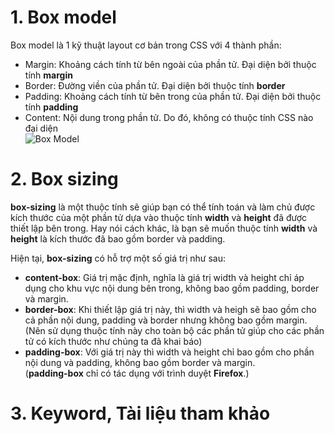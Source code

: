 # 1. Box model
Box model là 1 kỹ thuật layout cơ bản trong CSS với 4 thành phần:</br >
 - Margin: Khoảng cách tính từ bên ngoài của phần tử. Đại diện bởi thuộc tính **margin**</br >
 - Border: Đường viền của phần tử. Đại diện bởi thuộc tính **border**</br >
 - Padding: Khoảng cách tính từ bên trong của phần tử. Đại diện bởi thuộc tính **padding**</br >
 - Content: Nội dung trong phần tử. Do đó, không có thuộc tính CSS nào đại diện</br >
 ![Box Model](https://media.geeksforgeeks.org/wp-content/uploads/box-model-1.png)
# 2. Box sizing
**box-sizing** là một thuộc tính sẽ giúp bạn có thể tính toán và làm chủ được kích thước của một phần tử dựa vào thuộc tính **width** và **height** đã được thiết lập bên trong. Hay nói cách khác, là bạn sẽ muốn thuộc tính **width** và **height** là kích thước đã bao gồm border và padding.</br >

Hiện tại, **box-sizing** có hỗ trợ một số giá trị như sau:</br >
 - **content-box**: Giá trị mặc định, nghĩa là giá trị width và height chỉ áp dụng cho khu vực nội dung bên trong, không bao gồm padding, border và margin.</br >
 - **border-box**: Khi thiết lập giá trị này, thì width và heigh sẽ bao gồm cho cả phần nội dung, padding và border nhưng không bao gồm margin.</br >
 (Nên sử dụng thuộc tính này cho toàn bộ các phần tử giúp cho các phần tử có kích thước như chúng ta đã khai báo)</br >
 - **padding-box**: Với giá trị này thì width và height chỉ bao gồm cho phần nội dung và padding, không bao gồm border và margin.</br >
 (**padding-box** chỉ có tác dụng với trình duyệt **Firefox**.)
# 3. Keyword, Tài liệu tham khảo